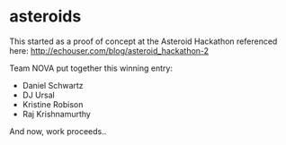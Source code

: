 asteroids
=========

This started as a proof of concept at the Asteroid Hackathon referenced here: http://echouser.com/blog/asteroid_hackathon-2

Team NOVA put together this winning entry:

* Daniel Schwartz
* DJ Ursal
* Kristine Robison
* Raj Krishnamurthy

And now, work proceeds..
